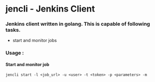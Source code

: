 # jencli - Jenkins Client 

### Jenkins client written in golang. This is capable of following tasks.

- start and monitor jobs

### Usage : 

#### Start and monitor job
 ```jencli start -l <job_url> -u <user> -t <token> -p <parameters> -m```
    
